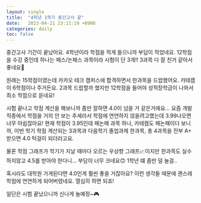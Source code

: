 ```yaml
---
layout: single
title:  "4학년 1학기 중간고사 끝"
date:   2023-04-21 23:11:19 +0900
categories: daily
toc: false
---
```

중간고사 기간이 끝났어요. 4학년이라 학점을 적게 들으니까 부담이 적었네요. 12학점을 수강 중인데 하나는 패스/논패스 과목이라 시험이 단 3개!! 3과목 다 잘 친거 같아서 좋네요🙌

원래는 15학점이였는데 카카오 테크 캠퍼스에 합격하면서 한과목을 드랍했어요. 카테캠이 6학점이나 주거든요. 2과목 드랍할까 했지만 12학점을 들어야 성적장학금이 나와서 최소 학점으로 듣네요!

시험 끝나고 학점 계산을 해보니까 좀만 잘하면 4.0이 넘을 거 같은거에요\... 요즘 개발 직종에서 학점을 거의 안 보는 추세라서 학점에 연연하지 않을려고했는데 3.99나오면 너무 아쉽잖아요! 현재 학점이 3.95인데 패논패 과목 하나, 카테캠도 패논패이다 보니까, 이번 학기 학점 계산되는 3과목과 다음학기 졸업과제 한과목, 총 4과목을 전부 A+ 받으면 4.0 턱걸이 되더라고요.

물론 학점 그래프가 학기가 지날 때마다 오르는 우상향 그래프📈이지만 한과목도 실수하지않고 4.5를 받아야 한다니\... 부담이 너무 크네요🙃 1학년 떄 좀만 덜 놀걸..

혹시라도 대학원 가게된다면 4.0인게 훨씬 좋을 거잖아요? 이런 생각들 때문에 괜스레 학점에 연연하게 되어버렸네요. 열심히 하면 되죠!

일단은 시험 끝났으니까 신나게 놀예정~🎮